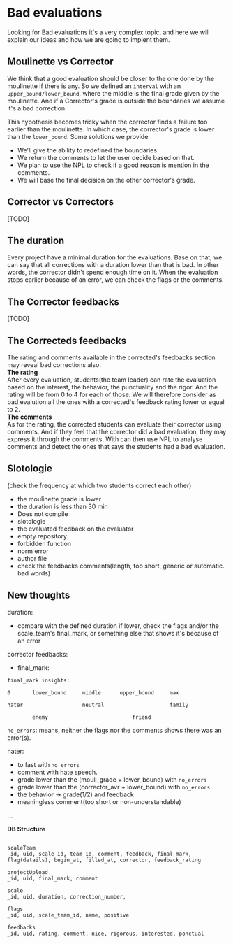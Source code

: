 # Bad evaluations

Looking for Bad evaluations it's a very complex topic, and here we will
explain our ideas and how we are going to implent them.


## Moulinette vs Corrector
We think that a good evaluation should be closer to the one done by the moulinette if
there is any.
So we defined an `interval` with an `upper_bound/lower_bound`, where the middle is the
final grade given by the moulinette. And if a Corrector's grade is outside
the boundaries we assume it's a bad correction.

This hypothesis becomes tricky when the corrector finds a failure too earlier than
the moulinette. In which case, the corrector's grade is lower than the `lower_bound`.
Some solutions we provide:
- We'll give the ability to redefined the boundaries
- We return the comments to let the user decide based on that.
- We plan to use the NPL to check if a good reason is mention in the comments.
- We will base the final decision on the other corrector's grade.


## Corrector vs Correctors
[TODO]

## The duration
Every project have a minimal duration for the evaluations. Base on that, we can
say that all corrections with a duration lower than that is bad. In other words,
the corrector didn't spend enough time on it.
When the evaluation stops earlier because of an error, we can check the flags or the
comments.

## The Corrector feedbacks
[TODO]

## The Correcteds feedbacks
The rating and comments available in the corrected's feedbacks section may reveal
bad corrections also.  
**The rating**  
After every evaluation, students(the team leader) can rate the evaluation based on
the interest, the behavior, the punctuality and the rigor.
And the rating will be from 0 to 4 for each of those.
We will therefore consider as bad evalution all the ones with a corrected's feedback
rating lower or equal to 2.  
**The comments**  
As for the rating, the corrected students can evaluate their corrector using comments.
And if they feel that the corrector did a bad evaluation, they may express it through
the comments.
With can then use NPL to analyse comments and detect the ones that says the students
had a bad evaluation.

## Slotologie
(check the frequency at which two students correct each other)

- the moulinette grade is lower
- the duration is less than 30 min
- Does not compile
- slotologie
- the evaluated feedback on the evaluator
- empty repository
- forbidden function
- norm error
- author file
- check the feedbacks comments(length, too short, generic or automatic. bad words)


## New thoughts

duration: 
- compare with the defined duration
	if lower, check the flags and/or the scale_team's final_mark,
	or something else that shows it's because of an error

corrector feedbacks:
- final_mark:
	
```
final_mark insights:

0		lower_bound		middle		upper_bound		max

hater					neutral						family

		enemy 							friend

```
`no_errors`:
	means, neither the flags nor the comments shows there
	was an error(s).

hater:
- to fast with `no_errors`
- comment with hate speech.
- grade lower than the (mouli_grade + lower_bound)
	with `no_errors`
- grade lower than the (corrector_avr + lower_bound)
	with `no_errors`
- the behavior -> grade(1/2) and feedback
- meaningless comment(too short or non-understandable)


...

**DB Structure**
```

scaleTeam
_id, uid, scale_id, team_id, comment, feedback, final_mark,
flag(details), begin_at, filled_at, corrector, feedback_rating

projectUpload
_id, uid, final_mark, comment

scale
_id, uid, duration, correction_number,

flags
_id, uid, scale_team_id, name, positive

feedbacks
_id, uid, rating, comment, nice, rigorous, interested, ponctual

```
